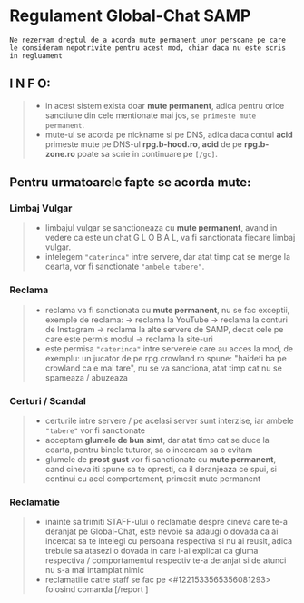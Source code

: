 # Regulament Global-Chat SAMP

`Ne rezervam dreptul de a acorda mute permanent unor persoane pe care le consideram nepotrivite pentru acest mod, chiar daca nu este scris in regluament`

## I N F O:
> - in acest sistem exista doar **mute permanent**, adica pentru orice sanctiune din cele mentionate mai jos, `se primeste mute permanent`.
> - mute-ul se acorda pe nickname si pe DNS, adica daca contul **acid** primeste mute pe DNS-ul **rpg.b-hood.ro**, **acid** de pe **rpg.b-zone.ro** poate sa scrie in continuare pe `[/gc]`.

## Pentru urmatoarele fapte se acorda mute:
### Limbaj Vulgar
> - limbajul vulgar se sanctioneaza cu **mute permanent**, avand in vedere ca este un chat G L O B A L, va fi sanctionata fiecare limbaj vulgar.
> - intelegem `"caterinca"` intre servere, dar atat timp cat se merge la cearta, vor fi sanctionate `"ambele tabere"`.

### Reclama
> - reclama va fi sanctionata cu **mute permanent**, nu se fac exceptii, exemple de reclama:
> -> reclama la  YouTube
> -> reclama la conturi de Instagram
> -> reclama la alte servere de SAMP, decat cele pe care este permis modul
> -> reclama la site-uri
> - este permisa `"caterinca"` intre serverele care au acces la mod, de exemplu: un jucator de pe rpg.crowland.ro spune: "haideti ba pe crowland ca e mai tare", nu se va sanctiona, atat timp cat nu se spameaza / abuzeaza

### Certuri / Scandal
> - certurile intre servere / pe acelasi server sunt interzise, iar ambele `"tabere"` vor fi sanctionate
> - acceptam **glumele de bun simt**, dar atat timp cat se duce la cearta, pentru binele tuturor, sa o incercam sa o evitam
> - glumele de **prost gust** vor fi sanctionate cu **mute permanent**, cand cineva iti spune sa te opresti, ca il deranjeaza ce spui, si continui cu acel comportament, primesit mute permanent

### Reclamatie
> - inainte sa trimiti STAFF-ului o reclamatie despre cineva care te-a deranjat pe Global-Chat, este nevoie sa adaugi o dovada ca ai incercat sa te intelegi cu persoana respectiva si nu ai reusit, adica trebuie sa atasezi o dovada in care i-ai explicat ca gluma respectiva / comportamentul respectiv te-a deranjat si de atunci nu s-a mai intamplat nimic
> - reclamatiile catre staff se fac pe <#1221533565356081293> folosind comanda [/report <discord user>]

